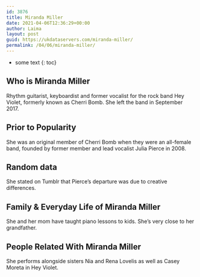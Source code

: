 ```yaml
---
id: 3876
title: Miranda Miller
date: 2021-04-06T12:36:29+00:00
author: Laima
layout: post
guid: https://ukdataservers.com/miranda-miller/
permalink: /04/06/miranda-miller/
---
```


* some text
{: toc}


## Who is Miranda Miller
                  
                  
                  
Rhythm guitarist, keyboardist and former vocalist for the rock band Hey Violet, formerly known as Cherri Bomb. She left the band in September 2017. 
                  
              
            
              
            
                
                
                
## Prior to Popularity
                  
                  
                  
She was an original member of Cherri Bomb when they were an all-female band, founded by former member and lead vocalist Julia Pierce in 2008. 
                  
              
            
              
            
                
                
                
## Random data
                  
                  
                  
She stated on Tumblr that Pierce&#8217;s departure was due to creative differences. 
                  
              
            
              
            
                
                
                
## Family & Everyday Life of Miranda Miller
                  
                  
                  
She and her mom have taught piano lessons to kids. She&#8217;s very close to her grandfather.
                  
              
            
              
            
                
                
                
## People Related With Miranda Miller
                  
                  
                  
She performs alongside sisters Nia and Rena Lovelis as well as Casey Moreta in Hey Violet.
                  
              
            
              
            
                
              
            
              
              
            
            
              
            
          
          
          